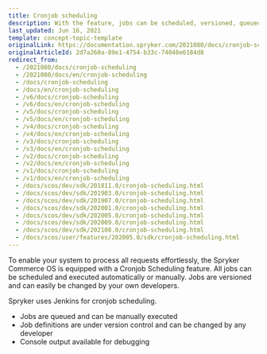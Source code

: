 ```yaml
---
title: Cronjob scheduling
description: With the feature, jobs can be scheduled, versioned, queued, or changed by developers.
last_updated: Jun 16, 2021
template: concept-topic-template
originalLink: https://documentation.spryker.com/2021080/docs/cronjob-scheduling
originalArticleId: 2d7a260a-89e1-4754-b33c-74048e6184d8
redirect_from:
  - /2021080/docs/cronjob-scheduling
  - /2021080/docs/en/cronjob-scheduling
  - /docs/cronjob-scheduling
  - /docs/en/cronjob-scheduling
  - /v6/docs/cronjob-scheduling
  - /v6/docs/en/cronjob-scheduling
  - /v5/docs/cronjob-scheduling
  - /v5/docs/en/cronjob-scheduling
  - /v4/docs/cronjob-scheduling
  - /v4/docs/en/cronjob-scheduling
  - /v3/docs/cronjob-scheduling
  - /v3/docs/en/cronjob-scheduling
  - /v2/docs/cronjob-scheduling
  - /v2/docs/en/cronjob-scheduling
  - /v1/docs/cronjob-scheduling
  - /v1/docs/en/cronjob-scheduling
  - /docs/scos/dev/sdk/201811.0/cronjob-scheduling.html
  - /docs/scos/dev/sdk/201903.0/cronjob-scheduling.html
  - /docs/scos/dev/sdk/201907.0/cronjob-scheduling.html
  - /docs/scos/dev/sdk/202001.0/cronjob-scheduling.html
  - /docs/scos/dev/sdk/202005.0/cronjob-scheduling.html
  - /docs/scos/dev/sdk/202009.0/cronjob-scheduling.html
  - /docs/scos/dev/sdk/202108.0/cronjob-scheduling.html
  - /docs/scos/user/features/202005.0/sdk/cronjob-scheduling.html
---
```


To enable your system to process all requests effortlessly, the Spryker Commerce OS is equipped with a Cronjob Scheduling feature. All jobs can be scheduled and executed automatically or manually. Jobs are versioned and can easily be changed by your own developers.

Spryker uses Jenkins for cronjob scheduling.

* Jobs are queued and can be manually executed
* Job definitions are under version control and can be changed by any developer
* Console output available for debugging

